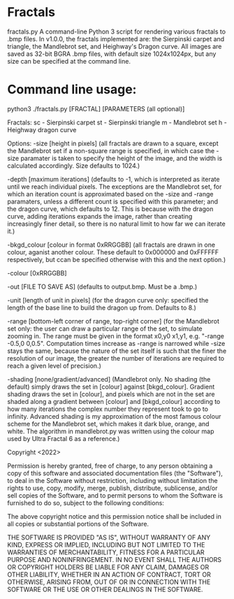 # Fractals
fractals.py A command-line Python 3 script for rendering various fractals to .bmp files. In v1.0.0, the fractals implemented are: the Sierpinski carpet and triangle, the Mandlebrot set, and Heighway's Dragon curve. All images are saved as 32-bit BGRA .bmp files, with default size 1024x1024px, but any size can be specified at the command line.

# Command line usage:
python3 ./fractals.py [FRACTAL] [PARAMETERS (all optional)]

Fractals:
   sc - Sierpinski carpet
   st - Sierpinski triangle
   m  - Mandlebrot set
   h  - Heighway dragon curve

Options:
   -size [height in pixels]  (all fractals are drawn to a square, except the Mandlebrot set if a non-square range is specified, in which case the -size paramater is taken to specify the height of the image, and the width is calculated accordingly. Size defaults to 1024.)
   
   -depth [maximum iterations]  (defaults to -1, which is interpreted as iterate until we reach individual pixels. The exceptions are the Mandlebrot set, for which an iteration count is approximated based on the -size and -range paramaters, unless a different count is specified with this parameter; and the dragon curve, which defaults to 12. This is because with the dragon curve, adding iterations expands the image, rather than creating increasingly finer detail, so there is no natural limit to how far we can iterate it.)
   
   -bkgd_colour [colour in format 0xRRGGBB]  (all fractals are drawn in one colour, aganist another colour. These default to 0x000000 and 0xFFFFFF respectively, but ccan be specified otherwise with this and the next option.)
   
   -colour [0xRRGGBB]
   
   -out [FILE TO SAVE AS]  (defaults to output.bmp. Must be a .bmp.)
   
   -unit [length of unit in pixels]  (for the dragon curve only: specified the length of the base line to build the dragon up from. Defaults to 8.)
   
   -range [bottom-left corner of range, top-right corner] (for the Mandlebrot set only: the user can draw a particular range of the set, to simulate zooming in. The range must be given in the format x0,y0 x1,y1, e.g. "-range -0.5,0 0,0.5". Computation times increase as -range is narrowed while -size stays the same, because the nature of the set itself is such that the finer the resolution of our image, the greater the number of iterations are required to reach a given level of precision.)
   
   -shading [none/gradient/advanced]  (Mandlebrot only. No shading (the default) simply draws the set in [colour] against [bkgd_colour]. Gradient shading draws the set in [colour], and pixels which are not in the set are shaded along a gradient between [colour] and [bkgd_colour] according to how many iterations the complex number they represent took to go to infinity. Advanced shading is my approximation of the most famous colour scheme for the Mandlebrot set, which makes it dark blue, orange, and white. The algorithm in mandlebrot.py was written using the colour map used by Ultra Fractal 6 as a reference.)


Copyright <2022> <Arun James Prabhakar>

Permission is hereby granted, free of charge, to any person obtaining a copy of this software and associated documentation files (the "Software"), to deal in the Software without restriction, including without limitation the rights to use, copy, modify, merge, publish, distribute, sublicense, and/or sell copies of the Software, and to permit persons to whom the Software is furnished to do so, subject to the following conditions:

The above copyright notice and this permission notice shall be included in all copies or substantial portions of the Software.

THE SOFTWARE IS PROVIDED "AS IS", WITHOUT WARRANTY OF ANY KIND, EXPRESS OR IMPLIED, INCLUDING BUT NOT LIMITED TO THE WARRANTIES OF MERCHANTABILITY, FITNESS FOR A PARTICULAR PURPOSE AND NONINFRINGEMENT. IN NO EVENT SHALL THE AUTHORS OR COPYRIGHT HOLDERS BE LIABLE FOR ANY CLAIM, DAMAGES OR OTHER LIABILITY, WHETHER IN AN ACTION OF CONTRACT, TORT OR OTHERWISE, ARISING FROM, OUT OF OR IN CONNECTION WITH THE SOFTWARE OR THE USE OR OTHER DEALINGS IN THE SOFTWARE.
